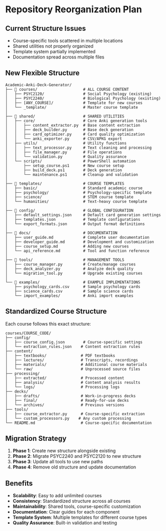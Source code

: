 # Repository Reorganization Plan

## Current Structure Issues
- Course-specific tools scattered in multiple locations
- Shared utilities not properly organized
- Template system partially implemented
- Documentation spread across multiple files

## New Flexible Structure

```
Academic-Anki-Deck-Generator/
├── 📁 courses/                    # ALL COURSE CONTENT
│   ├── PSYC2120/                 # Social Psychology (existing)
│   ├── PSYC2240/                 # Biological Psychology (existing)
│   ├── [ANY_COURSE]/             # Template for new courses
│   └── _template/                # Master course template
│
├── 📁 shared/                     # SHARED UTILITIES
│   ├── core/                     # Core Anki generation tools
│   │   ├── content_extractor.py  # Base content extraction
│   │   ├── deck_builder.py       # Base deck generation
│   │   ├── card_optimizer.py     # Card quality optimization
│   │   └── anki_exporter.py      # CSV/APKG export
│   ├── utils/                    # Utility functions
│   │   ├── text_processor.py     # Text cleaning and processing
│   │   ├── file_manager.py       # File operations
│   │   └── validation.py         # Quality assurance
│   └── scripts/                  # PowerShell automation
│       ├── setup_course.ps1      # New course setup
│       ├── build_deck.ps1        # Deck generation
│       └── maintenance.ps1       # Cleanup and validation
│
├── 📁 templates/                  # COURSE TEMPLATES
│   ├── basic/                    # Standard academic course
│   ├── psychology/               # Psychology-specific template
│   ├── science/                  # STEM course template
│   └── humanities/               # Text-heavy course template
│
├── 📁 config/                     # GLOBAL CONFIGURATION
│   ├── default_settings.json     # Default card generation settings
│   ├── templates.json            # Template configurations
│   └── export_formats.json       # Output format definitions
│
├── 📁 docs/                       # DOCUMENTATION
│   ├── user_guide.md             # Complete user documentation
│   ├── developer_guide.md        # Development and customization
│   ├── course_setup.md           # Adding new courses
│   └── api_reference.md          # Tool and function reference
│
├── 📁 tools/                      # MANAGEMENT TOOLS
│   ├── course_manager.py         # Create/manage courses
│   ├── deck_analyzer.py          # Analyze deck quality
│   └── migration_tool.py         # Upgrade existing courses
│
└── 📁 examples/                   # EXAMPLE IMPLEMENTATIONS
    ├── psychology_cards.csv      # Sample psychology cards
    ├── science_cards.csv         # Sample science cards
    └── import_examples/          # Anki import examples
```

## Standardized Course Structure

Each course follows this exact structure:

```
courses/COURSE_CODE/
├── config/
│   ├── course_config.json        # Course-specific settings
│   └── extraction_rules.json    # Content extraction rules
├── content/
│   ├── textbooks/               # PDF textbooks
│   ├── lectures/                # Transcripts, recordings
│   ├── materials/               # Additional course materials
│   └── raw/                     # Unprocessed source files
├── processing/
│   ├── extracted/               # Processed content
│   ├── analysis/                # Content analysis results
│   └── logs/                    # Processing logs
├── decks/
│   ├── drafts/                  # Work-in-progress decks
│   ├── final/                   # Ready-for-use decks
│   └── archives/                # Previous versions
├── tools/
│   ├── course_extractor.py      # Course-specific extraction
│   └── custom_processors.py    # Any custom processing
└── README.md                    # Course-specific documentation
```

## Migration Strategy

1. **Phase 1**: Create new structure alongside existing
2. **Phase 2**: Migrate PSYC2240 and PSYC2120 to new structure
3. **Phase 3**: Update all tools to use new paths
4. **Phase 4**: Remove old structure and update documentation

## Benefits

- **Scalability**: Easy to add unlimited courses
- **Consistency**: Standardized structure across all courses
- **Maintainability**: Shared tools, course-specific customization
- **Documentation**: Clear guides for each component
- **Template System**: Multiple templates for different course types
- **Quality Assurance**: Built-in validation and testing